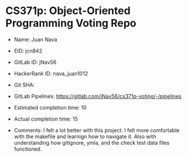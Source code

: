 # CS371p: Object-Oriented Programming Voting Repo

* Name: Juan Nava

* EID: jcn842

* GitLab ID: jNav56

* HackerRank ID: nava_juan1012

* Git SHA: 

* GitLab Pipelines: https://gitlab.com/jNav56/cs371p-voting/-/pipelines

* Estimated completion time: 10

* Actual completion time: 15

* Comments: I felt a lot better with this project. I felt more comfortable
with the makefile and learnign how to navigate it. Also with understanding
how gitignore, ymla, and the check test data files functioned.
